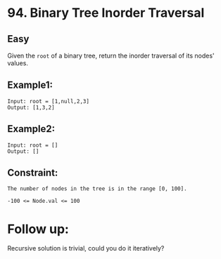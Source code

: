# 94. Binary Tree Inorder Traversal

## Easy

Given the ``` root ``` of a binary tree, return the inorder traversal of its nodes' values.

## Example1: 

```
Input: root = [1,null,2,3]
Output: [1,3,2]
```

## Example2: 

```
Input: root = []
Output: []
```

## Constraint: 

```
The number of nodes in the tree is in the range [0, 100].
```
```
-100 <= Node.val <= 100
```
# Follow up:
Recursive solution is trivial, could you do it iteratively?
